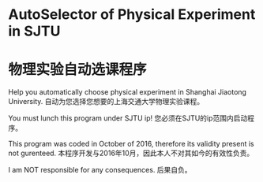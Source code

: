 # AutoSelector of Physical Experiment in SJTU
# 物理实验自动选课程序
Help you automatically choose physical experiment in Shanghai Jiaotong University.
自动为您选择您想要的上海交通大学物理实验课程。

You must lunch this program under SJTU ip!
您必须在SJTU的ip范围内启动程序。

This program was coded in October of 2016, therefore its validity present is not gurenteed.
本程序开发与2016年10月，因此本人不对其如今的有效性负责。

I am NOT responsible for any consequences.
后果自负。
